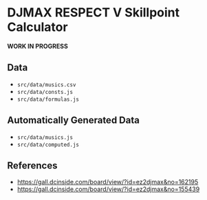 # DJMAX RESPECT V Skillpoint Calculator

**WORK IN PROGRESS**

## Data

* `src/data/musics.csv`
* `src/data/consts.js`
* `src/data/formulas.js`

## Automatically Generated Data

* `src/data/musics.js`
* `src/data/computed.js`

## References

* https://gall.dcinside.com/board/view/?id=ez2djmax&no=162195
* https://gall.dcinside.com/board/view/?id=ez2djmax&no=155439
